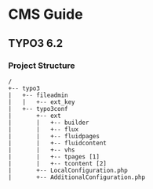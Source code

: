 # CMS Guide

## TYPO3 6.2

### Project Structure

	/
	+-- typo3
	|   +-- fileadmin
	|	|   +-- ext_key
	|   +-- typo3conf
	|   	+-- ext
	|		|	+-- builder
	|		|	+-- flux
	|		|	+-- fluidpages
	|		|	+-- fluidcontent
	|		|	+-- vhs
	|		|	+-- tpages [1]
	|		|	+-- tcontent [2]
	|   	+-- LocalConfiguration.php
	|   	+-- AdditionalConfiguration.php	
